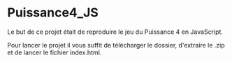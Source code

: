 # Puissance4_JS

Le but de ce projet était de reproduire le jeu du Puissance 4 en JavaScript.

Pour lancer le projet il vous suffit de télécharger le dossier, d'extraire le .zip et de lancer le fichier index.html.
